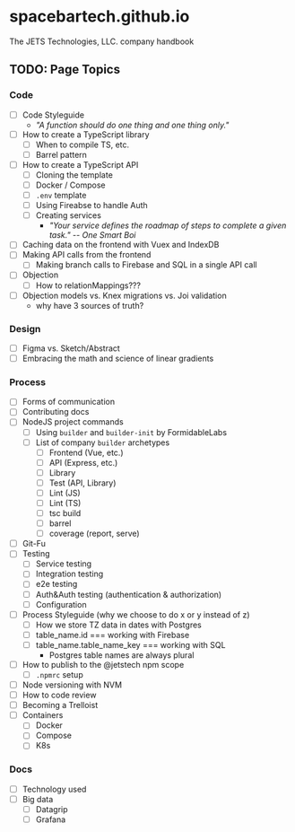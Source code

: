 # spacebartech.github.io
The JETS Technologies, LLC. company handbook


## TODO: Page Topics

### Code

- [ ] Code Styleguide
  - _"A function should do one thing and one thing only."_
- [ ] How to create a TypeScript library
  - [ ] When to compile TS, etc.
  - [ ] Barrel pattern
- [ ] How to create a TypeScript API
  - [ ] Cloning the template
  - [ ] Docker / Compose
  - [ ] `.env` template
  - [ ] Using Fireabse to handle Auth
  - [ ] Creating services
    - _"Your service defines the roadmap of steps to complete a given task." -- One Smart Boi_
- [ ] Caching data on the frontend with Vuex and IndexDB
- [ ] Making API calls from the frontend
  - [ ] Making branch calls to Firebase and SQL in a single API call
- [ ] Objection
  - [ ] How to relationMappings???
- [ ] Objection models vs. Knex migrations vs. Joi validation
  - why have 3 sources of truth?
  

### Design

- [ ] Figma vs. Sketch/Abstract
- [ ] Embracing the math and science of linear gradients

### Process

- [ ] Forms of communication
- [ ] Contributing docs
- [ ] NodeJS project commands
  - [ ] Using `builder` and `builder-init` by FormidableLabs
  - [ ] List of company `builder` archetypes
    - [ ] Frontend (Vue, etc.)
    - [ ] API (Express, etc.)
    - [ ] Library
    - [ ] Test (API, Library)
    - [ ] Lint (JS)
    - [ ] Lint (TS)
    - [ ] tsc build
    - [ ] barrel
    - [ ] coverage (report, serve)
- [ ] Git-Fu
- [ ] Testing
  - [ ] Service testing
  - [ ] Integration testing
  - [ ] e2e testing
  - [ ] Auth&Auth testing (authentication & authorization)
  - [ ] Configuration
- [ ] Process Styleguide (why we choose to do x or y instead of z)
  - [ ] How we store TZ data in dates with Postgres
  - [ ] table_name.id === working with Firebase
  - [ ] table_name.table_name_key === working with SQL
    - Postgres table names are always plural
- [ ] How to publish to the @jetstech npm scope
  - [ ] `.npmrc` setup
- [ ] Node versioning with NVM
- [ ] How to code review
- [ ] Becoming a Trelloist
- [ ] Containers
  - [ ] Docker
  - [ ] Compose
  - [ ] K8s

### Docs

- [ ] Technology used
- [ ] Big data
  - [ ] Datagrip
  - [ ] Grafana
